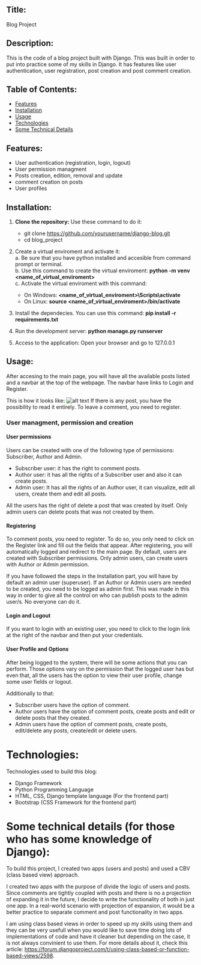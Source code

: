 ## Title:
Blog Project

## Description:
This is the code of a blog project built with Django. This was built in order to put into practice some of my skills in Django. It has features like user authentication, user registration, post creation and post comment creation.

## Table of Contents:
- [Features](#features)
- [Installation](#installation)
- [Usage](#usage)
- [Technologies](#technologies)
- [Some Technical Details](#sometechnicaldetails)

## Features:
- User authentication (registration, login, logout)
- User permission managment
- Posts creation, edition, removal and update 
- comment creation on posts
- User profiles

## Installation:

1. **Clone the repository:**
   Use these command to do it:   
   - git clone https://github.com/yourusername/django-blog.git
   - cd blog_project

2. Create a virtual enviroment and activate it:  
   a. Be sure that you have python installed and accesible from command prompt or terminal.  
   b. Use this command to create the virtual enviroment: **python -m venv <name_of_virtual_enviroment>**  
   c. Activate the virtual enviroment with this command:  
     - On Windows: **<name_of_virtual_enviroment>\Scripts\activate**  
     - On Linux: **source <name_of_virtual_enviroment>/bin/activate**
  
3. Install the dependecies. You can use this command: **pip install -r requirements.txt**
4. Run the development server: **python manage.py runserver**
5. Access to the application: Open your browser and go to 127.0.0.1

## Usage:
After accesing to the main page, you will have all the available posts listed and a navbar at the top of the webpage. The navbar have links to Login and Register.

This is how it looks like:
![alt text](image.png)
If there is any post, you have the possibility to read it entirely. To leave a comment, you need to register. 


### User managment, permission and creation

#### User permissions
Users can be created with one of the following type of permissions: Subscriber, Author and Admin.
   - Subscriber user: it has the right to comment posts.
   - Author user: it has all the rights of a Subscriber user and also it can create posts.   
   - Admin user: It has all the rights of an Author user, it can visualize, edit all users, create them and edit all posts.

All the users has the right of delete a post that was created by itself. Only admin users can delete posts that was not created by them. 

#### Registering
To comment posts, you need to register. To do so, you only need to click on the Register link and fill out the fields that appear. After registering, you will automatically logged and redirect to the main page. By default, users are created with Subscriber permissions. Only admin users, can create users with Author or Admin permission.

If you have followed the steps in the Installation part, you will have by default an admin user (superuser). If an Author or Admin users are needed to be created, you need to be logged as admin first. This was made in this way in order to give all the control on who can publish posts to the admin user/s. No everyone can do it.  

#### Login and Logout
If you want to login with an existing user, you need to click to the login link at the right of the navbar and then put your credentials.

#### User Profile and Options
After being logged to the system, there will be some actions that you can perform. Those options vary on the permission that the logged user has but even that, all the users has the option to view their user profile, change some user fields or logout.    

Additionally to that:
   - Subscriber users have the option of comment.
   - Author users have the option of comment posts, create posts and edit or delete posts that they created.
   - Admin users have the option of comment posts, create posts, edit/delete any posts, create/edit or delete users.


# Technologies:
Technologies used to build this blog:
- Django Framework
- Python Programming Language
- HTML, CSS, Django template language (For the frontend part)
- Bootstrap (CSS Framework for the frontend part)

# Some technical details (for those who has some knowledge of Django):
To build this project, I created two apps (users and posts) and used a CBV (class based view) approach. 

I created two apps with the purpose of divide the logic of users and posts. Since comments are tightly coupled with posts and there is no a projection of expanding it in the future, I decide to write the functionality of both in just one app. In a real-world scenario with projection of expansion, it would be a better practice to separate comment and post functionality in two apps.

I am using class based views in order to speed up my skills using them and they can be very usefull when you would like to save time doing lots of implementations of code and have it cleaner but depending on the case, it is not always convinient to use them. For more details about it, check this article: https://forum.djangoproject.com/t/using-class-based-or-function-based-views/2598.   


